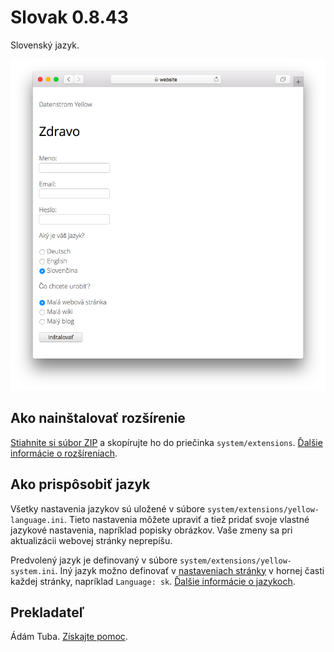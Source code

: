 # Slovak 0.8.43

Slovenský jazyk.

<p align="center"><img src="slovak-screenshot.png?raw=true" alt="Snímka obrazovky"></p>

## Ako nainštalovať rozšírenie

[Stiahnite si súbor ZIP](https://github.com/annaesvensson/yellow-language/raw/main/downloads/slovak.zip) a skopírujte ho do priečinka `system/extensions`. [Ďalšie informácie o rozšíreniach](https://github.com/annaesvensson/yellow-update).

## Ako prispôsobiť jazyk

Všetky nastavenia jazykov sú uložené v súbore `system/extensions/yellow-language.ini`. Tieto nastavenia môžete upraviť a tiež pridať svoje vlastné jazykové nastavenia, napríklad popisky obrázkov. Vaše zmeny sa pri aktualizácii webovej stránky neprepíšu.

Predvolený jazyk je definovaný v súbore `system/extensions/yellow-system.ini`. Iný jazyk možno definovať v [nastaveniach stránky](https://github.com/annaesvensson/yellow-core#settings-page) v hornej časti každej stránky, napríklad `Language: sk`. [Ďalšie informácie o jazykoch](https://datenstrom.se/yellow/help/how-to-customise-a-language).

## Prekladateľ

Ádám Tuba. [Získajte pomoc](https://datenstrom.se/yellow/help/).
